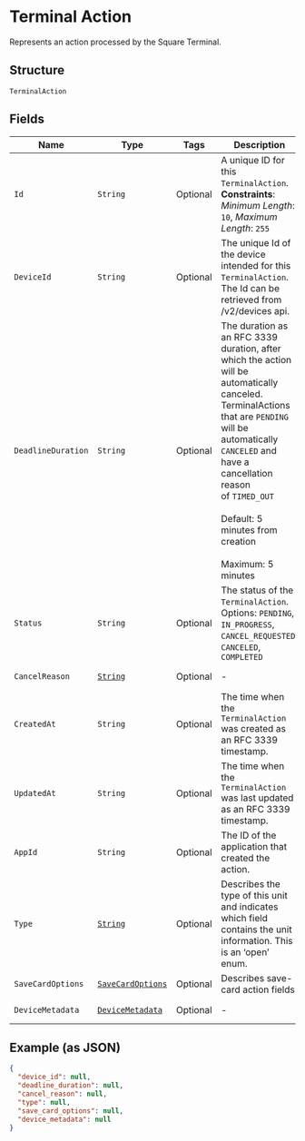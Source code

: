 
# Terminal Action

Represents an action processed by the Square Terminal.

## Structure

`TerminalAction`

## Fields

| Name | Type | Tags | Description | Getter |
|  --- | --- | --- | --- | --- |
| `Id` | `String` | Optional | A unique ID for this `TerminalAction`.<br>**Constraints**: *Minimum Length*: `10`, *Maximum Length*: `255` | String getId() |
| `DeviceId` | `String` | Optional | The unique Id of the device intended for this `TerminalAction`.<br>The Id can be retrieved from /v2/devices api. | String getDeviceId() |
| `DeadlineDuration` | `String` | Optional | The duration as an RFC 3339 duration, after which the action will be automatically canceled.<br>TerminalActions that are `PENDING` will be automatically `CANCELED` and have a cancellation reason<br>of `TIMED_OUT`<br><br>Default: 5 minutes from creation<br><br>Maximum: 5 minutes | String getDeadlineDuration() |
| `Status` | `String` | Optional | The status of the `TerminalAction`.<br>Options: `PENDING`, `IN_PROGRESS`, `CANCEL_REQUESTED`, `CANCELED`, `COMPLETED` | String getStatus() |
| `CancelReason` | [`String`](../../doc/models/action-cancel-reason.md) | Optional | - | String getCancelReason() |
| `CreatedAt` | `String` | Optional | The time when the `TerminalAction` was created as an RFC 3339 timestamp. | String getCreatedAt() |
| `UpdatedAt` | `String` | Optional | The time when the `TerminalAction` was last updated as an RFC 3339 timestamp. | String getUpdatedAt() |
| `AppId` | `String` | Optional | The ID of the application that created the action. | String getAppId() |
| `Type` | [`String`](../../doc/models/terminal-action-action-type.md) | Optional | Describes the type of this unit and indicates which field contains the unit information. This is an ‘open’ enum. | String getType() |
| `SaveCardOptions` | [`SaveCardOptions`](../../doc/models/save-card-options.md) | Optional | Describes save-card action fields. | SaveCardOptions getSaveCardOptions() |
| `DeviceMetadata` | [`DeviceMetadata`](../../doc/models/device-metadata.md) | Optional | - | DeviceMetadata getDeviceMetadata() |

## Example (as JSON)

```json
{
  "device_id": null,
  "deadline_duration": null,
  "cancel_reason": null,
  "type": null,
  "save_card_options": null,
  "device_metadata": null
}
```

